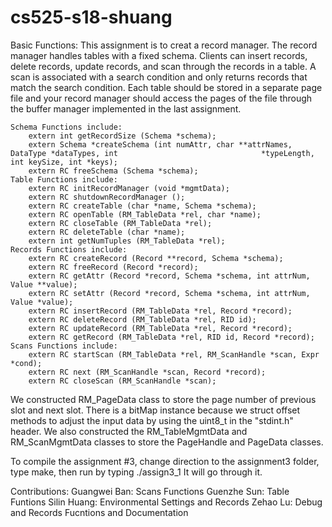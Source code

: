 # cs525-s18-shuang

Basic Functions:
This assignment is to creat a record manager. The record manager handles tables with a fixed schema. Clients can insert records, delete records, update records, and scan through the records in a table. A scan is associated with a search condition and only returns records that match the search condition. Each table should be stored in a separate page file and your record manager should access the pages of the file through the buffer manager implemented in the last assignment.

    Schema Functions include: 
        extern int getRecordSize (Schema *schema);
        extern Schema *createSchema (int numAttr, char **attrNames, DataType *dataTypes, int                                *typeLength, int keySize, int *keys);
        extern RC freeSchema (Schema *schema);
    Table Functions include:
        extern RC initRecordManager (void *mgmtData);
        extern RC shutdownRecordManager ();
        extern RC createTable (char *name, Schema *schema);
        extern RC openTable (RM_TableData *rel, char *name);
        extern RC closeTable (RM_TableData *rel);
        extern RC deleteTable (char *name);
        extern int getNumTuples (RM_TableData *rel);
    Records Functions include:
        extern RC createRecord (Record **record, Schema *schema);
        extern RC freeRecord (Record *record);
        extern RC getAttr (Record *record, Schema *schema, int attrNum, Value **value);
        extern RC setAttr (Record *record, Schema *schema, int attrNum, Value *value);
        extern RC insertRecord (RM_TableData *rel, Record *record);
        extern RC deleteRecord (RM_TableData *rel, RID id);
        extern RC updateRecord (RM_TableData *rel, Record *record);
        extern RC getRecord (RM_TableData *rel, RID id, Record *record);
    Scans Functions include:
        extern RC startScan (RM_TableData *rel, RM_ScanHandle *scan, Expr *cond);
        extern RC next (RM_ScanHandle *scan, Record *record);
        extern RC closeScan (RM_ScanHandle *scan);

We constructed RM_PageData class to store the page number of previous slot and next slot. There is a bitMap instance because we struct offset methods to adjust the input data by using the uint8_t in the "stdint.h" header. We also constructed the RM_TableMgmtData and RM_ScanMgmtData classes to store the PageHandle and PageData classes. 

To compile the assignment #3, change direction to the assignment3 folder,
    type make, then run by typing ./assign3_1
It will go through it.

Contributions:
    Guangwei Ban:  Scans Functions
    Guenzhe Sun:    Table Funtions
    Silin Huang:        Environmental Settings and Records
    Zehao Lu:           Debug and Records Fucntions and Documentation



